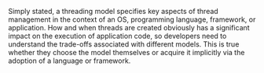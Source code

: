 Simply stated, a threading model specifies key aspects of thread management in the context of an OS, programming language, framework, or application. How and when threads are created obviously has a significant impact on the execution of application code, so developers need to understand the trade-offs associated with different models. This is true whether they choose the model themselves or acquire it implicitly via the adoption of a language or framework.



